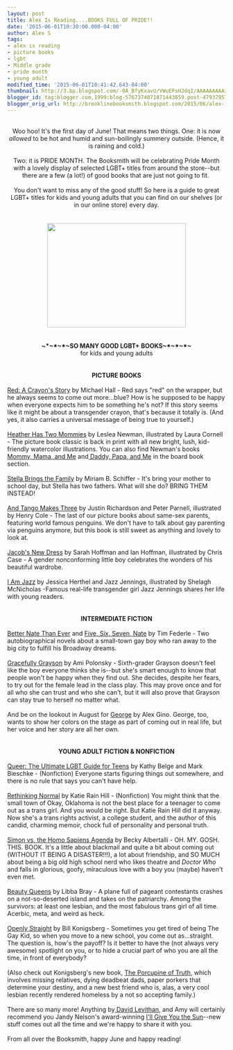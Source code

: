 ```yaml
---
layout: post
title: Alex Is Reading....BOOKS FULL OF PRIDE!!
date: '2015-06-01T10:30:00.000-04:00'
author: Alex S
tags:
- alex is reading
- picture books
- lgbt
- Middle grade
- pride month
- young adult
modified_time: '2015-06-01T10:41:42.643-04:00'
thumbnail: http://3.bp.blogspot.com/-0A_BfyKxavU/VWuEFsHJdqI/AAAAAAAAAII/rZ0A4bR16QU/s72-c/IMG_0599.JPG
blogger_id: tag:blogger.com,1999:blog-5767374071871443859.post-4793795155624291865
blogger_orig_url: http://brooklinebooksmith.blogspot.com/2015/06/alex-is-readingbooks-full-of-pride.html
---
```


<div dir="ltr" style="text-align: left;" trbidi="on"><br /><div style="text-align: center;">Woo hoo! It's the first day of June! That means two things. One: it is now <i>allowed</i> to be hot and humid and sun-boilingly summery outside. (Hence, it is raining and cold.)<br /><br />Two: it is PRIDE MONTH. The Booksmith will be celebrating Pride Month with a lovely display of selected LGBT+ titles from around the store--but there are a few (a lot!) of good books that are just not going to fit.&nbsp;</div><div style="text-align: center;"><br /></div><div style="text-align: center;">You don't want to miss any of the good stuff! So here is a guide to great LGBT+ titles for kids and young adults that you can find on our shelves (or in our online store) every day.<br /><br /><br /><div class="separator" style="clear: both; text-align: center;"><a href="http://3.bp.blogspot.com/-0A_BfyKxavU/VWuEFsHJdqI/AAAAAAAAAII/rZ0A4bR16QU/s1600/IMG_0599.JPG" imageanchor="1" style="margin-left: 1em; margin-right: 1em;"><img border="0" height="240" src="http://3.bp.blogspot.com/-0A_BfyKxavU/VWuEFsHJdqI/AAAAAAAAAII/rZ0A4bR16QU/s320/IMG_0599.JPG" width="320" /></a></div><br /><br /><b>~*~*~*~SO MANY GOOD LGBT+ BOOKS~*~*~*~</b> <br />for kids and young adults<br /><br /><br /><b>PICTURE BOOKS</b><br /><br /><div style="text-align: left;"><a href="http://www.brooklinebooksmith-shop.com/book/9780062252074">Red: A Crayon's Story</a> by Michael Hall - Red says "red" on the wrapper, but he always seems to come out more...blue? How is he supposed to be happy when everyone expects him to be something he's not? If this story seems like it might be about a transgender crayon, that's because it totally is. (And yes, it also carries a universal message of being true to yourself.)</div><div style="text-align: left;"><br /></div><div style="text-align: left;"><a href="http://www.brooklinebooksmith-shop.com/book/9780763666316">Heather Has Two Mommies</a> by Leslea Newman, illustrated by Laura Cornell - The picture book classic is back in print with all new bright, lush, kid-friendly watercolor illustrations. You can also find Newman's books <a href="http://www.brooklinebooksmith-shop.com/book/9781582462639">Mommy, Mama, and Me</a> and<a href="http://www.brooklinebooksmith-shop.com/book/9781582462622"> Daddy, Papa, and Me</a> in the board book section.</div><div style="text-align: left;"><br /></div><div style="text-align: left;"><a href="http://www.brooklinebooksmith-shop.com/book/9781452111902">Stella Brings the Family</a> by Miriam B. Schiffer - It's bring your mother to school day, but Stella has two fathers. What will she do? BRING THEM INSTEAD!</div><div style="text-align: left;"><br /></div><div style="text-align: left;"><a href="http://www.brooklinebooksmith-shop.com/book/9780689878459">And Tango Makes Three</a> by Justin Richardson and Peter Parnell, illustrated by Henry Cole - The last of our picture books about same-sex parents, featuring world famous penguins. We don't have to talk about gay parenting via penguins anymore, but this book is still sweet as anything and lovely to look at.</div><div style="text-align: left;"><br /></div><div style="text-align: left;"><a href="http://www.brooklinebooksmith-shop.com/book/9780807563731">Jacob's New Dress</a> by Sarah Hoffman and Ian Hoffman, illustrated by Chris Case - A gender nonconforming little boy celebrates the wonders of his beautiful wardrobe.</div><div style="text-align: left;"><br /></div><div style="text-align: left;"><a href="http://www.brooklinebooksmith-shop.com/book/9780803741072">I Am Jazz</a> by Jessica Herthel and Jazz Jennings, illustrated by Shelagh McNicholas -Famous real-life transgender girl Jazz Jennings shares her life with young readers.</div><div style="text-align: left;"><br /></div><div style="text-align: center;"><br /></div><div style="text-align: center;"><b>INTERMEDIATE FICTION</b></div><div style="text-align: center;"><br /></div><div style="text-align: left;"><a href="http://www.brooklinebooksmith-shop.com/book/9781442446915">Better Nate Than Ever</a> and <a href="http://www.brooklinebooksmith-shop.com/book/9781442446953">Five, Six, Seven, Nate</a> by Tim Federle - Two autobiographical novels about a small-town gay boy who ran away to the big city to fulfill his Broadway dreams.</div><div style="text-align: left;"><br /></div><div style="text-align: left;"><a href="http://www.brooklinebooksmith-shop.com/book/9781423185277">Gracefully Grayson</a> by Ami Polonsky - Sixth-grader Grayson doesn't feel like the boy everyone thinks she is--but she's smart enough to know that people won't be happy when they find out. She decides, despite her fears, to try out for the female lead in the class play. This may prove once and for all who she can trust and who she can't, but it will also prove that Grayson can stay true to herself no matter what.</div><div style="text-align: left;"><br /></div><div style="text-align: left;">And be on the lookout in August for <a href="http://www.brooklinebooksmith-shop.com/book/9780545812542">George</a> by Alex Gino. George, too, wants to show her colors on the stage as part of coming out in real life, but her voice and her story are all her own.</div><div style="text-align: left;"><br /></div><div style="text-align: center;"><br /></div><div style="text-align: center;"><b>YOUNG ADULT FICTION &amp; NONFICTION</b></div><div style="text-align: center;"><br /></div><div style="text-align: left;"><a href="http://www.brooklinebooksmith-shop.com/book/9780981973340">Queer: The Ultimate LGBT Guide for Teens</a> by Kathy Belge and Mark Bieschke - (Nonfiction) Everyone starts figuring things out somewhere, and there is no rule that says you can't have help.&nbsp;</div><div style="text-align: left;"><br /></div><div style="text-align: left;"><a href="http://www.brooklinebooksmith-shop.com/book/9781481418232">Rethinking Normal</a> by Katie Rain Hill - (Nonfiction) You might think that the small town of Okay, Oklahoma is not the best place for a teenager to come out as a trans girl. And you would be right. But Katie Rain Hill did it anyway. Now she's a trans rights activist, a college student, and the author of this candid, charming memoir, chock full of personality and personal truth.</div><div style="text-align: left;"><br /></div><div style="text-align: left;"><a href="http://www.brooklinebooksmith-shop.com/book/9780062348678">Simon vs. the Homo Sapiens Agenda</a> by Becky Albertalli - OH. MY. GOSH. THIS. BOOK. It's a little about blackmail and quite a bit about coming out (WITHOUT IT BEING A DISASTER!!!), a lot about friendship, and SO MUCH about being a big old high school nerd who likes theatre and <i>Doctor Who</i> and falls in glorious, goofy, miraculous love with a boy you (maybe) haven't even met.</div><div style="text-align: left;"><br /></div><div style="text-align: left;"><a href="http://www.brooklinebooksmith-shop.com/book/9780439895989">Beauty Queens</a> by Libba Bray - A plane full of pageant contestants crashes on a not-so-deserted island and takes on the patriarchy. Among the survivors: at least one lesbian, and the most fabulous trans girl of all time. Acerbic, meta, and weird as heck.</div><div style="text-align: left;"><br /></div><div style="text-align: left;"><a href="http://www.brooklinebooksmith-shop.com/book/9780545798655">Openly Straight</a> by Bill Konigsberg - Sometimes you get tired of being The Gay Kid, so when you move to a new school, you come out as...straight. The question is, how's the payoff? Is it better to have the (not always very awesome) spotlight on you, or to hide a crucial part of who you are all the time, in front of everybody?&nbsp;</div><div style="text-align: left;"><br /></div><div style="text-align: left;">(Also check out Konigsberg's new book, <a href="http://www.brooklinebooksmith-shop.com/book/9780545648936">The Porcupine of Truth</a>, which involves missing relatives, dying deadbeat dads, paper porkers that determine your destiny, and a new best friend who is, alas, a very cool lesbian recently rendered homeless by a not so accepting family.)</div><div style="text-align: left;"><br /></div><div style="text-align: left;">There are so many more! Anything by<a href="http://www.brooklinebooksmith-shop.com/book/9780307931887"> David Levithan</a>, and Amy will certainly recommend you Jandy Nelson's award-winning <a href="http://www.brooklinebooksmith-shop.com/book/9780803734968">I'll Give You the Sun</a>--new stuff comes out all the time and we're happy to share it with you.<br /><br />From all over the Booksmith, happy June and happy reading!</div><div style="text-align: left;"><br /></div><div style="text-align: left;"><br /></div><div style="text-align: left;"><br /></div><div style="text-align: left;"><br /></div><div style="text-align: left;"><br /></div><div style="text-align: left;"><br /></div></div></div>